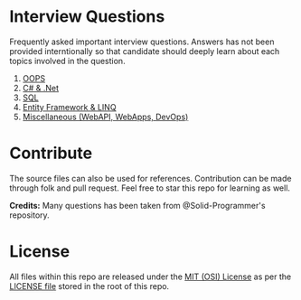 # Interview Questions
Frequently asked important interview questions. Answers has not been provided interntionally so that candidate should deeply learn about each topics involved in the question.

1. [OOPS](OOPS.md)
2. [C# & .Net](CSharpDotNet.md)
3. [SQL](SQL.md)
4. [Entity Framework & LINQ](EntityFrameworkLinq.md)
5. [Miscellaneous (WebAPI, WebApps, DevOps)](DotNetMiscellaneous.md)

# Contribute
The source files can also be used for references. Contribution can be made through folk and pull request. Feel free to star this repo for learning as well.

**Credits:**
Many questions has been taken from @Solid-Programmer's repository.

# License
All files within this repo are released under the [MIT (OSI) License]( https://en.wikipedia.org/wiki/MIT_License) as per the [LICENSE file](https://github.com/BipulRaman/InterviewQuestions/blob/master/LICENSE) stored in the root of this repo.
